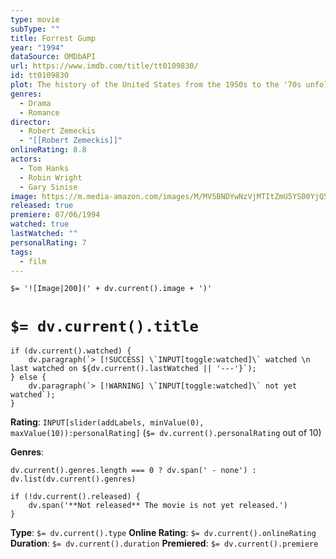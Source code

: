 ```yaml
---
type: movie
subType: ""
title: Forrest Gump
year: "1994"
dataSource: OMDbAPI
url: https://www.imdb.com/title/tt0109830/
id: tt0109830
plot: The history of the United States from the 1950s to the '70s unfolds from the perspective of an Alabama man with an IQ of 75, who yearns to be reunited with his childhood sweetheart.
genres:
  - Drama
  - Romance
director:
  - Robert Zemeckis
  - "[[Robert Zemeckis]]"
onlineRating: 8.8
actors:
  - Tom Hanks
  - Robin Wright
  - Gary Sinise
image: https://m.media-amazon.com/images/M/MV5BNDYwNzVjMTItZmU5YS00YjQ5LTljYjgtMjY2NDVmYWMyNWFmXkEyXkFqcGc@._V1_SX300.jpg
released: true
premiere: 07/06/1994
watched: true
lastWatched: ""
personalRating: 7
tags:
  - film
---
```


`$= '![Image|200](' + dv.current().image + ')'`

# `$= dv.current().title`

```dataviewjs
if (dv.current().watched) {
	dv.paragraph(`> [!SUCCESS] \`INPUT[toggle:watched]\` watched \n last watched on ${dv.current().lastWatched || '---'}`);
} else {
	dv.paragraph(`> [!WARNING] \`INPUT[toggle:watched]\` not yet watched`);
}
```

**Rating**:  `INPUT[slider(addLabels, minValue(0), maxValue(10)):personalRating]` (`$= dv.current().personalRating` out of 10)

**Genres**:
```dataviewjs
dv.current().genres.length === 0 ? dv.span(' - none') : dv.list(dv.current().genres)
```

```dataviewjs
if (!dv.current().released) {
	dv.span('**Not released** The movie is not yet released.')
}
```

**Type**: `$= dv.current().type`
**Online Rating**: `$= dv.current().onlineRating`
**Duration**:  `$= dv.current().duration`
**Premiered**: `$= dv.current().premiere`